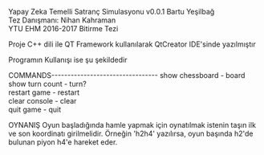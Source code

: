 Yapay Zeka Temelli Satranç Simulasyonu v0.0.1
Bartu Yeşilbağ                               
Tez Danışmanı: Nihan Kahraman                
YTU EHM 2016-2017 Bitirme Tezi               

Proje C++ dili ile QT Framework kullanılarak QtCreator IDE'sinde yazılmıştır

Programın Kullanışı ise şu şekildedir

COMMANDS---------------------------------
   show chessboard - board                  
   show turn count - turn?                  
   restart game    - restart                
   clear console   - clear                  
   quit game       - quit                   
  
OYNANIŞ
   Oyun başladığında hamle yapmak için oynatılmak istenin taşın ilk ve son koordinatı girilmelidir. Örneğin 'h2h4' yazılırsa, oyun başında h2'de bulunan piyon h4'e hareket eder.    
